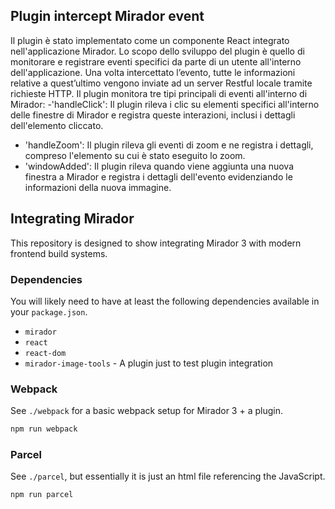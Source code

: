 ## Plugin intercept Mirador event
Il plugin è stato implementato come un componente React integrato nell'applicazione Mirador. Lo scopo dello sviluppo del plugin è quello di monitorare e registrare eventi specifici da parte di un utente all'interno dell'applicazione. Una volta intercettato l’evento, tutte le informazioni relative a quest’ultimo vengono inviate ad un server Restful locale tramite richieste HTTP.
Il plugin monitora tre tipi principali di eventi all'interno di Mirador:
-'handleClick': Il plugin rileva i clic su elementi specifici all'interno delle finestre di Mirador e registra queste interazioni, inclusi i dettagli dell'elemento cliccato.
-	'handleZoom': Il plugin rileva gli eventi di zoom e ne registra i dettagli, compreso l'elemento su cui è stato eseguito lo zoom.
-	'windowAdded': Il plugin rileva quando viene aggiunta una nuova finestra a Mirador e registra i dettagli dell'evento evidenziando le informazioni della nuova immagine.


## Integrating Mirador

This repository is designed to show integrating Mirador 3 with modern frontend build systems.

### Dependencies

You will likely need to have at least the following dependencies available in your `package.json`.

 - `mirador`
 - `react`
 - `react-dom`
 - `mirador-image-tools` - A plugin just to test plugin integration

### Webpack

See `./webpack` for a basic webpack setup for Mirador 3 + a plugin.

```sh
npm run webpack
```

### Parcel

See `./parcel`, but essentially it is just an html file referencing the JavaScript.

```sh
npm run parcel
```
